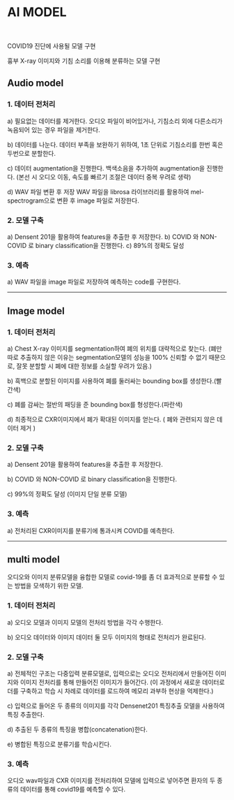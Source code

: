 # AI MODEL

<br/>

COVID19 진단에 사용될 모델 구현 

흉부 X-ray 이미지와 기침 소리를 이용해 분류하는 모델 구현


## Audio model

### 1. 데이터 전처리 
a) 필요없는 데이터를 제거한다.
오디오 파일이 비어있거나, 기침소리 외에 다른소리가 녹음되어 있는 경우 파일을 제거한다. 

b) 데이터를 나눈다.
데이터 부족을 보완하기 위하여, 1초 단위로 기침소리를 한번 혹은 두번으로 분할한다. 

c) 데이터 augmentation을 진행한다. 
백색소음을 추가하여 augmentation을 진행한다. (본선 시 오디오 이동, 속도를 빠르기 조절은 데이터 중복 우려로 생략) 

d) WAV 파일 변환 후 저장
WAV 파일을 librosa 라이브러리를 활용하여 mel-spectrogram으로 변환 후 image 파일로 저장한다. 

### 2. 모델 구축
a) Densent 201을 활용하여 features을 추출한 후 저장한다. 
b) COVID 와 NON-COVID 로 binary classification을 진행한다. 
c) 89%의 정확도 달성

### 3. 예측 
a) WAV 파일을 image 파일로 저장하여 예측하는 code를 구현한다. 

--------------

## Image model

### 1. 데이터 전처리
a) Chest X-ray 이미지를 segmentation하여 폐의 위치를 대략적으로 찾는다. 
(폐만 따로 추출하지 않은 이유는 segmentation모델의 성능을 100% 신뢰할 수 없기 때문으로, 잘못 분할할 시 폐에 대한 정보를 소실할 우려가 있음.)

b) 흑백으로 분할된 이미지를 사용하여 폐를 둘러싸는 bounding box를 생성한다.(빨간색)

c) 폐를 감싸는 절반의 패딩을 준 bounding box를 형성한다.(파란색)

d) 최종적으로 CXR이미지에서 폐가 확대된 이미지를 얻는다. ( 폐와 관련되지 않은 데이터 제거 )

### 2. 모델 구축
a) Densent 201을 활용하여 features을 추출한 후 저장한다. 

b) COVID 와 NON-COVID 로 binary classification을 진행한다. 

c) 99%의 정확도 달성 (이미지 단일 분류 모델)

### 3. 예측
a) 전처리된 CXR이미지를 분류기에 통과시켜 COVID를 예측한다.

--------------------

## multi model
오디오와 이미지 분류모델을 융합한 모델로 covid-19를 좀 더 효과적으로 분류할 수 있는 방법을 모색하기 위한 모델.

### 1. 데이터 전처리

a) 오디오 모델과 이미지 모델의 전처리 방법을 각각 수행한다.

b) 오디오 데이터와 이미지 데이터 둘 모두 이미지의 형태로 전처리가 완료된다.

### 2. 모델 구축
a) 전체적인 구조는 다중입력 분류모델로, 입력으로는 오디오 전처리에서 만들어진 이미지와 이미지 전처리를 통해 만들어진 이미지가 들어간다.
(이 과정에서 새로운 데이터로더를 구축하고 학습 시 차례로 데이터를 로드하여 메모리 과부하 현상을 억제한다.)

c) 입력으로 들어온 두 종류의 이미지를 각각 Densenet201 특징추출 모델을 사용하여 특징 추출한다.

d) 추출된 두 종류의 특징을 병합(concatenation)한다.

e) 병합된 특징으로 분류기를 학습시킨다.

### 3. 예측
오디오 wav파일과 CXR 이미지를 전처리하여 모델에 입력으로 넣어주면 환자의 두 종류의 데이터를 통해 covid19를 예측할 수 있다.
